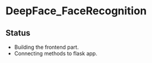 # DeepFace_FaceRecognition

## Status
- Building the frontend part.
- Connecting methods to flask app.
